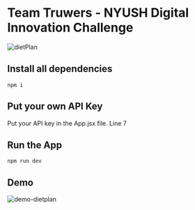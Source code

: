 # Team Truwers - NYUSH Digital Innovation Challenge
![dietPlan](https://github.com/alibinauanov/dietplan-truwers-nyushdic/assets/106968134/15b2a7b3-2cb1-4fbd-b491-b66d8900dec3)

## Install all dependencies
```npm i```

## Put your own API Key
Put your API key in the App.jsx file. Line 7

## Run the App
```npm run dev```

## Demo
![demo-dietplan](https://github.com/alibinauanov/dietplan-truwers-nyushdic/assets/106968134/74240fc1-d283-4acb-97c1-1448ff7107cb)
